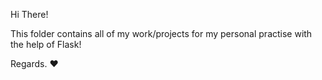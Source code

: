 Hi There!

This folder contains all of my work/projects for my personal practise with the help of Flask!

Regards. ❤️

